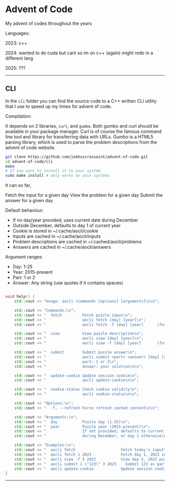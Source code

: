 # Advent of Code

My advent of codes throughout the years

Languages:

2023: c++

2024: wanted to do cuda but cant so im on c++ (again) might redo in a different lang

2025: ???

____

## CLI

In the `cli` folder you can find the source code to a C++ written CLI utility that I use to speed up my times for advent of code.

Compilation:

It depends on 2 libraries, `curl`, and `gumbo`. Both gumbo and curl should be available in your package manager.
Curl is of course the famous command line tool and library for transferring data with URLs.
Gumbo is a HTML5 parsing library, which is used to parse the problem descriptions from the advent of code website.

```bash
git clone https://github.com/jeebuscrossaint/advent-of-code.git
cd advent-of-code/cli
make
# If you want to install it to your system
sudo make install # only works on unix systems
```

It can so far,

Fetch the input for a given day
View the problem for a given day
Submit the answer for a given day

Default behaviour:

- If no day/year provided, uses current date during December
- Outside December, defaults to day 1 of current year
- Cookie is stored in ~/.cache/aocli/cookie
- Inputs are cached in ~/.cache/aocli/inputs
- Problem descriptions are cached in ~/.cached/aocli/problems
- Answers are cached in ~/.cache/aocli/answers

Argument ranges:

- Day: 1-25
- Year: 2015-present
- Part: 1 or 2
- Answer: Any string (use quotes if it contains spaces)

```C++

void help() {
    std::cout << "Usage: aocli <command> [options] [arguments]\n\n";

    std::cout << "Commands:\n";
    std::cout << "  fetch         Fetch puzzle input\n";
    std::cout << "                aocli fetch [day] [year]\n";
    std::cout << "                aocli fetch -f [day] [year]      (force refresh)\n\n";

    std::cout << "  view          View puzzle description\n";
    std::cout << "                aocli view [day] [year]\n";
    std::cout << "                aocli view -f [day] [year]       (force refresh)\n\n";

    std::cout << "  submit        Submit puzzle answer\n";
    std::cout << "                aocli submit <part> <answer> [day] [year]\n";
    std::cout << "                part: 1 or 2\n";
    std::cout << "                answer: your solution\n\n";

    std::cout << "  update-cookie Update session cookie\n";
    std::cout << "                aocli update-cookie\n\n";

    std::cout << "  cookie-status Check cookie validity\n";
    std::cout << "                aocli cookie-status\n\n";

    std::cout << "Options:\n";
    std::cout << "  -f, --refresh Force refresh cached content\n\n";

    std::cout << "Arguments:\n";
    std::cout << "  day           Puzzle day (1-25)\n";
    std::cout << "  year          Puzzle year (2015-present)\n";
    std::cout << "                If not provided, defaults to current day/year\n";
    std::cout << "                during December, or day 1 otherwise\n\n";

    std::cout << "Examples:\n";
    std::cout << "  aocli fetch                    Fetch today's input\n";
    std::cout << "  aocli fetch 1 2023             Fetch day 1, 2023 input\n";
    std::cout << "  aocli view -f 5 2022           View day 5, 2022 puzzle (force refresh)\n";
    std::cout << "  aocli submit 1 \"123\" 3 2023    Submit 123 as part 1 answer for day 3, 2023\n";
    std::cout << "  aocli update-cookie            Update session cookie\n";
}
```

____
